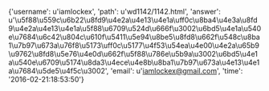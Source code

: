 {'username': u'iamlockex', 'path': u'wd1142/1142.html', 'answer': u'\u5f88\u559c\u6b22\u8fd9\u4e2a\u4e13\u4e1a\uff0c\u8ba4\u4e3a\u8fd9\u4e2a\u4e13\u4e1a\u5f88\u6709\u524d\u666f\u3002\u6bd5\u4e1a\u540e\u7684\u6c42\u804c\u610f\u5411\u5e94\u8be5\u8fd8\u662f\u548c\u8ba1\u7b97\u673a\u76f8\u5173\uff0c\u5177\u4f53\u54ea\u4e00\u4e2a\u65b9\u9762\u8fd8\u5e76\u4e0d\u662f\u5f88\u786e\u5b9a\u3002\u6bd5\u4e1a\u540e\u6709\u5174\u8da3\u4ece\u4e8b\u8ba1\u7b97\u673a\u4e13\u4e1a\u7684\u5de5\u4f5c\u3002', 'email': u'iamlockex@gmail.com', 'time': '2016-02-21:18:53:50'}